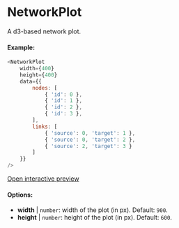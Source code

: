 # NetworkPlot

A d3-based network plot.

#### Example:

``` js
<NetworkPlot
    width={400}
    height={400}
    data={{
        nodes: [
            { 'id': 0 },
            { 'id': 1 },
            { 'id': 2 },
            { 'id': 3 },
        ],
        links: [
            { 'source': 0, 'target': 1 },
            { 'source': 0, 'target': 2 },
            { 'source': 2, 'target': 3 }
        ]
    }}
/>
``` 

[Open interactive preview](https://isle.heinz.cmu.edu/components/network-plot/)

#### Options:

* __width__ | `number`: width of the plot (in px). Default: `900`.
* __height__ | `number`: height of the plot (in px). Default: `600`.
